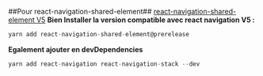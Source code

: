 ##Pour react-navigation-shared-element##
[react-navigation-shared-element V5](https://github.com/IjzerenHein/react-navigation-shared-element/blob/master/docs/Navigation5.md)
**Bien Installer la version compatible avec react navigation V5 :**
```javascript
yarn add react-navigation-shared-element@prerelease
```
**Egalement ajouter en devDependencies**
```javascript
yarn add react-navigation react-navigation-stack --dev
```

